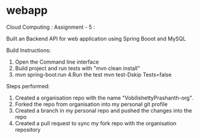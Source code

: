 # webapp
Cloud Computing : 
Assignment -  5 :

Built an Backend API for web application  using Spring Booot and MySQL

Build Instructions:
1. Open the Command line interface
2. Build project and run tests with "mvn clean install"
3. mvn spring-boot:run
4.Run the test mvn test-Dskip Tests=false

Steps performed:
1. Created a organisation repo with the name "VobilishettyPrashanth-org".
2. Forked the repo from organisation into my personal git profile 
3. Created a branch in my personal repo and pushed the changes into the repo 
4. Created a pull request to sync my fork repo with the organisation repository

